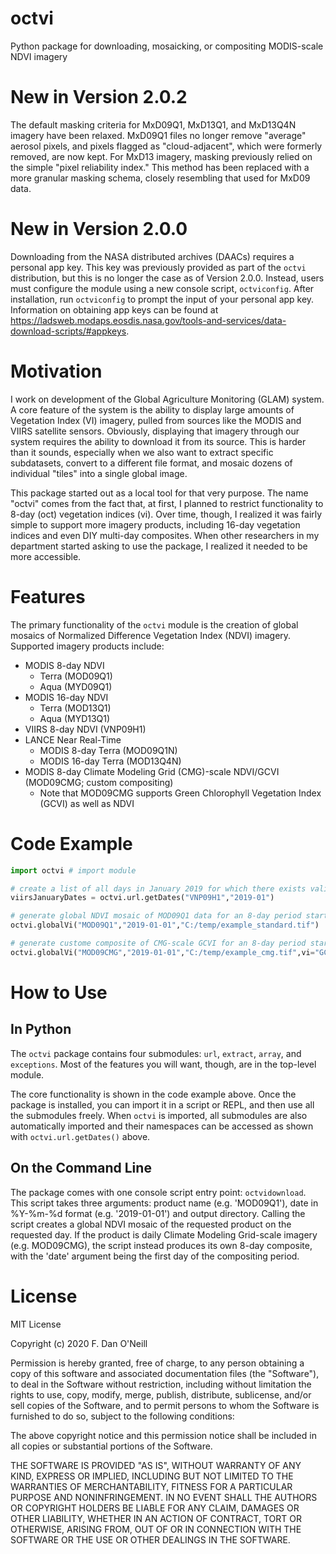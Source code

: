 # octvi
Python package for downloading, mosaicking, or compositing MODIS-scale NDVI imagery

# New in Version 2.0.2

The default masking criteria for MxD09Q1, MxD13Q1, and MxD13Q4N imagery have been relaxed. MxD09Q1 files no longer remove "average" aerosol pixels, and pixels flagged as "cloud-adjacent", which were formerly removed, are now kept. For MxD13 imagery, masking previously relied on the simple "pixel reliability index." This method has been replaced with a more granular masking schema, closely resembling that used for MxD09 data.

# New in Version 2.0.0

Downloading from the NASA distributed archives (DAACs) requires a personal app key. This key was previously provided as part of the `octvi` distribution, but this is no longer the case as of Version 2.0.0. Instead, users must configure the module using a new console script, `octviconfig`. After installation, run `octviconfig` to prompt the input of your personal app key. Information on obtaining app keys can be found at https://ladsweb.modaps.eosdis.nasa.gov/tools-and-services/data-download-scripts/#appkeys.

# Motivation
I work on development of the Global Agriculture Monitoring (GLAM) system. A core feature of the system is the ability to display large amounts of Vegetation Index (VI) imagery, pulled from sources like the MODIS and VIIRS satellite sensors. Obviously, displaying that imagery through our system requires the ability to download it from its source. This is harder than it sounds, especially when we also want to extract specific subdatasets, convert to a different file format, and mosaic dozens of individual "tiles" into a single global image.

This package started out as a local tool for that very purpose. The name "octvi" comes from the fact that, at first, I planned to restrict functionality to 8-day (oct) vegetation indices (vi). Over time, though, I realized it was fairly simple to support more imagery products, including 16-day vegetation indices and even DIY multi-day composites. When other researchers in my department started asking to use the package, I realized it needed to be more accessible.

# Features
The primary functionality of the `octvi` module is the creation of global mosaics of Normalized Difference Vegetation Index (NDVI) imagery. Supported imagery products include:

* MODIS 8-day NDVI
  * Terra (MOD09Q1)
  * Aqua (MYD09Q1)
* MODIS 16-day NDVI
  * Terra (MOD13Q1)
  * Aqua (MYD13Q1)
* VIIRS 8-day NDVI (VNP09H1)
* LANCE Near Real-Time
  * MODIS 8-day Terra (MOD09Q1N)
  * MODIS 16-day Terra (MOD13Q4N)
* MODIS 8-day Climate Modeling Grid (CMG)-scale NDVI/GCVI (MOD09CMG; custom compositing)
  * Note that MOD09CMG supports Green Chlorophyll Vegetation Index (GCVI) as well as NDVI

# Code Example

```python
import octvi # import module

# create a list of all days in January 2019 for which there exists valid VNP09H1 imagery
viirsJanuaryDates = octvi.url.getDates("VNP09H1","2019-01") 

# generate global NDVI mosaic of MOD09Q1 data for an 8-day period starting on January 1st, 2019
octvi.globalVi("MOD09Q1","2019-01-01","C:/temp/example_standard.tif") 

# generate custome composite of CMG-scale GCVI for an 8-day period starting on January 1st, 2019
octvi.globalVi("MOD09CMG","2019-01-01","C:/temp/example_cmg.tif",vi="GCVI") 
```

# How to Use

## In Python

The `octvi` package contains four submodules: `url`, `extract`, `array`, and `exceptions`. Most of the features you will want, though, are in the top-level module.

The core functionality is shown in the code example above. Once the package is installed, you can import it in a script or REPL, and then use all the submodules freely. When `octvi` is imported, all submodules are also automatically imported and their namespaces can be accessed as shown with `octvi.url.getDates()` above.

## On the Command Line

The package comes with one console script entry point: `octvidownload`. This script takes three arguments: product name (e.g. 'MOD09Q1'), date in %Y-%m-%d format (e.g. '2019-01-01') and output directory. Calling the script creates a global NDVI mosaic of the requested product on the requested day. If the product is daily Climate Modeling Grid-scale imagery (e.g. MOD09CMG), the script instead produces its own 8-day composite, with the 'date' argument being the first day of the compositing period.

# License
MIT License

Copyright (c) 2020 F. Dan O'Neill

Permission is hereby granted, free of charge, to any person obtaining a copy
of this software and associated documentation files (the "Software"), to deal
in the Software without restriction, including without limitation the rights
to use, copy, modify, merge, publish, distribute, sublicense, and/or sell
copies of the Software, and to permit persons to whom the Software is
furnished to do so, subject to the following conditions:

The above copyright notice and this permission notice shall be included in all
copies or substantial portions of the Software.

THE SOFTWARE IS PROVIDED "AS IS", WITHOUT WARRANTY OF ANY KIND, EXPRESS OR
IMPLIED, INCLUDING BUT NOT LIMITED TO THE WARRANTIES OF MERCHANTABILITY,
FITNESS FOR A PARTICULAR PURPOSE AND NONINFRINGEMENT. IN NO EVENT SHALL THE
AUTHORS OR COPYRIGHT HOLDERS BE LIABLE FOR ANY CLAIM, DAMAGES OR OTHER
LIABILITY, WHETHER IN AN ACTION OF CONTRACT, TORT OR OTHERWISE, ARISING FROM,
OUT OF OR IN CONNECTION WITH THE SOFTWARE OR THE USE OR OTHER DEALINGS IN THE
SOFTWARE.
